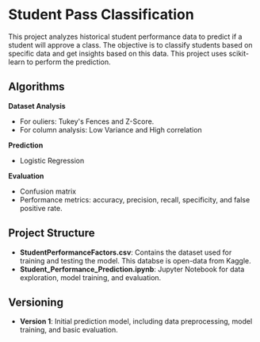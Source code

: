 # Student Pass Classification

This project analyzes historical student performance data to predict if a student will approve a class. The objective is to classify students based on specific data and get insights based on this data. This project uses scikit-learn to perform the prediction.

## Algorithms

**Dataset Analysis**
- For ouliers: Tukey's Fences and Z-Score.
- For column analysis: Low Variance and High correlation
  
**Prediction**
- Logistic Regression
  
**Evaluation**
- Confusion matrix
- Performance metrics: accuracy, precision, recall, specificity, and false positive rate.

## Project Structure

- **StudentPerformanceFactors.csv**: Contains the dataset used for training and testing the model. This databse is open-data from Kaggle.
- **Student_Performance_Prediction.ipynb**: Jupyter Notebook for data exploration, model training, and evaluation.

## Versioning

- **Version 1**: Initial prediction model, including data preprocessing, model training, and basic evaluation.
